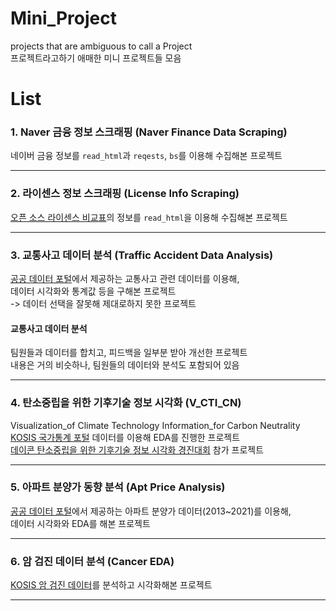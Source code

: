 # Mini_Project
projects that are ambiguous to call a Project  
프로젝트라고하기 애매한 미니 프로젝트들 모음

# List

### 1. Naver 금융 정보 스크래핑 (Naver Finance Data Scraping)
네이버 금융 정보를 `read_html`과 `reqests`, `bs`를 이용해 수집해본 프로젝트  
  
---

### 2. 라이센스 정보 스크래핑 (License Info Scraping)
[오픈 소스 라이센스 비교표](https://olis.or.kr/license/compareGuide.do)의 정보를 `read_html`을 이용해 수집해본 프로젝트
  
---

### 3. 교통사고 데이터 분석 (Traffic Accident Data Analysis)
[공공 데이터 포털]()에서 제공하는 교통사고 관련 데이터를 이용해,  
데이터 시각화와 통계값 등을 구해본 프로젝트  
-> 데이터 선택을 잘못해 제대로하지 못한 프로젝트
#### 교통사고 데이터 분석
팀원들과 데이터를 합치고, 피드백을 일부분 받아 개선한 프로젝트  
내용은 거의 비슷하나, 팀원들의 데이터와 분석도 포함되어 있음

---

### 4. 탄소중립을 위한 기후기술 정보 시각화 (V_CTI_CN)
Visualization_of Climate Technology Information_for Carbon Neutrality  
[KOSIS 국가통계 포털](https://kosis.kr/index/index.do) 데이터를 이용해 EDA를 진행한 프로젝트  
[데이콘 탄소중립을 위한 기후기술 정보 시각화 경진대회](https://dacon.io/competitions/official/235911/overview/description) 참가 프로젝트

---

### 5. 아파트 분양가 동향 분석 (Apt Price Analysis)
[공공 데이터 포털]()에서 제공하는 아파트 분양가 데이터(2013~2021)를 이용해,  
데이터 시각화와 EDA를 해본 프로젝트

---

### 6. 암 검진 데이터 분석 (Cancer EDA)
[KOSIS 암 검진 데이터]()를 분석하고 시각화해본 프로젝트

---
